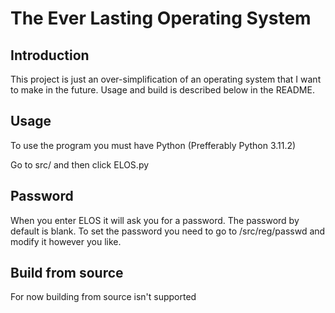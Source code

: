 # The Ever Lasting Operating System

## Introduction

This project is just an over-simplification of an operating system that I want to make in the future. Usage and build is described below in the README.

## Usage

To use the program you must have Python (Prefferably Python 3.11.2)

Go to src/ and then click ELOS.py

## Password

When you enter ELOS it will ask you for a password. The password by default is blank. To set the password you need to go to /src/reg/passwd and modify it however you like.

## Build from source

For now building from source isn't supported